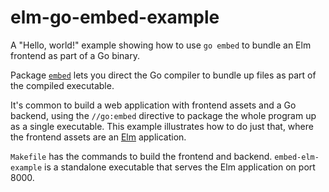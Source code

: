# elm-go-embed-example

A "Hello, world!" example showing how to use `go embed` to bundle an Elm frontend as part of a Go binary.

Package [`embed`](https://golang.org/pkg/embed/) lets you direct the Go compiler to bundle up files as part of the compiled executable.

It's common to build a web application with frontend assets and a Go backend, using the `//go:embed` directive to package the whole program up as a single executable. This example illustrates how to do just that, where the frontend assets are an [Elm](https://elm-lang.org) application.


`Makefile` has the commands to build the frontend and backend. `embed-elm-example` is a standalone executable that serves the Elm application on port 8000.
